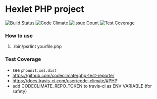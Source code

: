 
# Hexlet PHP project

[![Build Status](https://travis-ci.org/maximtop/hexlet-psr-linter.svg?branch=master)](https://travis-ci.org/maximtop/hexlet-psr-linter)
[![Code Climate](https://codeclimate.com/github/maximtop/hexlet-psr-linter/badges/gpa.svg)](https://codeclimate.com/github/maximtop/hexlet-psr-linter)
[![Issue Count](https://codeclimate.com/github/maximtop/hexlet-psr-linter/badges/issue_count.svg)](https://codeclimate.com/github/maximtop/hexlet-psr-linter)
[![Test Coverage](https://codeclimate.com/github/maximtop/hexlet-psr-linter/badges/coverage.svg)](https://codeclimate.com/github/maximtop/hexlet-psr-linter/coverage)

### How to use

1. ./bin/psrlint yourfile.php

### Test Coverage

* see `phpunit.xml.dist`
* https://github.com/codeclimate/php-test-reporter
* https://docs.travis-ci.com/user/code-climate/#PHP
* add CODECLIMATE_REPO_TOKEN to travis-ci as ENV VARIABLE (for safety)
